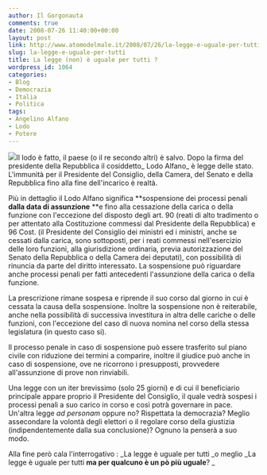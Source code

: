 ```yaml
---
author: Il Gorgonauta
comments: true
date: 2008-07-26 11:40:00+00:00
layout: post
link: http://www.atomodelmale.it/2008/07/26/la-legge-e-uguale-per-tutti/
slug: la-legge-e-uguale-per-tutti
title: La legge (non) è uguale per tutti ?
wordpress_id: 1064
categories:
- Blog
- Democrazia
- Italia
- Politica
tags:
- Angelino Alfano
- Lodo
- Potere
---
```


![](http://www.atomodelmale.it/wp-content/uploads/2008/10/alfano-216x300.jpg)Il lodo è fatto, il paese (o il re secondo altri) è salvo. Dopo la firma del presidente della Repubblica il cosiddetto_ Lodo Alfano_ è legge delle stato. L'immunità per il Presidente del Consiglio, della Camera, del Senato e della Repubblica fino alla fine dell'incarico è realtà.

Più in dettaglio il Lodo Alfano significa **sospensione dei processi penali **dalla data di assunzione** **e fino alla cessazione della carica o della funzione con l'eccezione del disposto degli art. 90 (reati di alto tradimento o per attentato alla Costituzione commessi dal Presidente della Repubblica) e 96 Cost. (il Presidente del Consiglio dei ministri ed i ministri, anche se cessati dalla carica, sono sottoposti, per i reati commessi nell'esercizio delle loro funzioni, alla giurisdizione ordinaria, previa autorizzazione del Senato della Repubblica o della Camera dei deputati), con possibilità di rinuncia da parte del diritto interessato. La sospensione può riguardare anche processi penali per fatti antecedenti l'assunzione della carica o della funzione.

La prescrizione rimane sospesa e riprende il suo corso  dal giorno in cui è cessata la causa della sospensione. Inoltre la sospensione non è reiterabile, anche nella possibilità di successiva investitura in altra delle cariche o delle funzioni, con l'eccezione del caso di nuova nomina nel corso della stessa legislatura (in questo caso si).

<!-- more -->


Il processo penale in caso di sospensione può essere trasferito sul piano civile con riduzione dei termini a comparire, inoltre il giudice può anche in caso di sospensione, ove ne ricorrono i presupposti, provvedere all'assunzione di prove non rinviabili.

Una legge con un iter brevissimo (solo 25 giorni) e di cui il beneficiario principale appare proprio il Presidente del Consiglio, il quale vedrà sospesi i processi penali a suo carico in corso e così potrà governare in pace. Un'altra legge _ad personam_ oppure no? Rispettata la democrazia? Meglio assecondare la volontà degli elettori o il regolare corso della giustizia (indipendentemente dalla sua conclusione)? Ognuno la penserà a suo modo.

Alla fine però cala l'interrogativo : _La legge è uguale per tutti _o meglio _La legge è uguale per tutti **ma per qualcuno è un pò più uguale**?
_
